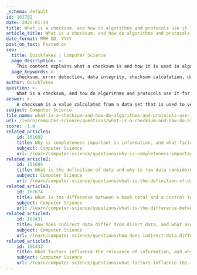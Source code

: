 ```yaml
---
_schema: default
id: 161702
date: 2025-01-24
title: What is a checksum, and how do algorithms and protocols use it for error detection?
article_title: What is a checksum, and how do algorithms and protocols use it for error detection?
date_format: MMM DD, YYYY
post_on_text: Posted on
seo:
  title: QuickTakes | Computer Science
  page_description: >-
    This content explains what a checksum is and how it is used in algorithms and protocols for error detection, detailing the steps involved in checksum calculation, data transmission, and verification, along with common types of checksums.
  page_keywords: >-
    checksum, error detection, data integrity, checksum calculation, data transmission, checksum verification, error detection protocols, simple checksums, cyclic redundancy check, CRC, cryptographic hash functions, SHA-256, MD5
author: QuickTakes
question: >-
    What is a checksum, and how do algorithms and protocols use it for error detection?
answer: >-
    A checksum is a value calculated from a data set that is used to verify the integrity of that data. It serves as a compact representation of the data, allowing for quick checks to determine whether the data has been altered or corrupted during transmission or storage. The process of using checksums typically involves the following steps:\n\n1. **Checksum Calculation**: The sender computes the checksum by applying a specific algorithm to the data. This algorithm processes the data (which could be a file, a block of data, etc.) and produces a small summary value, often just a few bytes long. For example, a checksum might be 4 or 8 bytes, depending on the algorithm used.\n\n2. **Data Transmission**: The sender transmits both the original data and the computed checksum to the receiver.\n\n3. **Checksum Verification**: Upon receiving the data, the receiver calculates the checksum of the received data using the same algorithm. It then compares this newly computed checksum with the checksum that was sent along with the data.\n\n4. **Error Detection**: If the two checksums match, it is assumed that the data has been received correctly and has not been altered. If there is a discrepancy between the checksums, it indicates that an error has occurred during transmission, prompting the receiver to request a retransmission of the data.\n\nChecksum algorithms can vary in complexity and effectiveness. Some common types of checksums include:\n\n- **Simple Checksums**: These involve basic arithmetic operations, such as summing the byte values of the data. While easy to compute, they may not be very robust against certain types of errors.\n\n- **Cyclic Redundancy Check (CRC)**: This is a more sophisticated error-detecting code that uses polynomial division to generate a checksum. It is widely used in network communications and file storage systems due to its ability to detect common types of errors.\n\n- **Cryptographic Hash Functions**: These are used in more secure applications, where the integrity of the data must be verified against malicious alterations. Examples include SHA-256 and MD5, which produce a unique hash value for a given input.\n\nIn summary, checksums are essential for ensuring data integrity in various applications, from file transfers to network communications. They provide a simple yet effective means of detecting errors, helping to maintain the reliability of data storage and transmission systems.
subject: Computer Science
file_name: what-is-a-checksum-and-how-do-algorithms-and-protocols-use-it-for-error-detection.md
url: /learn/computer-science/questions/what-is-a-checksum-and-how-do-algorithms-and-protocols-use-it-for-error-detection
score: -1.0
related_article1:
    id: 161692
    title: Why is completeness important in information, and what factors can affect it?
    subject: Computer Science
    url: /learn/computer-science/questions/why-is-completeness-important-in-information-and-what-factors-can-affect-it
related_article2:
    id: 161684
    title: What is the definition of data and why is raw data considered meaningless?
    subject: Computer Science
    url: /learn/computer-science/questions/what-is-the-definition-of-data-and-why-is-raw-data-considered-meaningless
related_article3:
    id: 161674
    title: What is the difference between a hash total and a control total in error detection?
    subject: Computer Science
    url: /learn/computer-science/questions/what-is-the-difference-between-a-hash-total-and-a-control-total-in-error-detection
related_article4:
    id: 161431
    title: How does indirect data differ from direct data, and what are some examples of its uses?
    subject: Computer Science
    url: /learn/computer-science/questions/how-does-indirect-data-differ-from-direct-data-and-what-are-some-examples-of-its-uses
related_article5:
    id: 161433
    title: What factors influence the relevance of information, and why is it important?
    subject: Computer Science
    url: /learn/computer-science/questions/what-factors-influence-the-relevance-of-information-and-why-is-it-important
---
```


&nbsp;